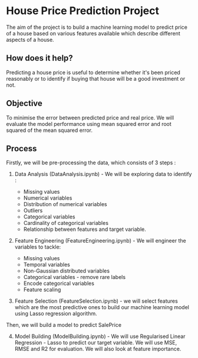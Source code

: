 # House Price Prediction Project
The aim of the project is to build a machine learning model to predict price of a house based on various features available which describe different aspects of a house.
 
## How does it help?
Predicting a house price is useful to determine whether it's been priced reasonably or to identify if buying that house will be a good investment or not.
 
## Objective
To minimise the error between predicted price and real price. We will evaluate the model performance using mean squared error and root squared of the mean squared error.
 
## Process
Firstly, we will be pre-processing the data, which consists of 3 steps :

1. Data Analysis (DataAnalysis.ipynb) - We will be exploring data to identify :
     - Missing values
     - Numerical variables
     - Distribution of numerical variables
     - Outliers
     - Categorical variables
     - Cardinality of categorical variables
     - Relationship between features and target variable.
     
2. Feature Engineering (FeatureEngineering.ipynb) - We will engineer the variables to tackle:
     - Missing values
     - Temporal variables
     - Non-Gaussian distributed variables
     - Categorical variables - remove rare labels
     - Encode categorical variables
     - Feature scaling
     
3. Feature Selection (FeatureSelection.ipynb) - we will select features which are the most predictive ones to build our machine learning model using Lasso regression algorithm.

Then, we will build a model to predict SalePrice

4. Model Building (ModelBuilding.ipynb) - We will use Regularised Linear Regression - Lasso to predict our target variable. We will use MSE, RMSE and R2 for evaluation. We will also look at feature importance.


